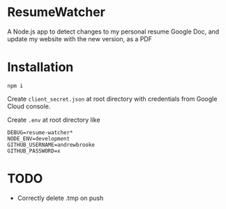 # ResumeWatcher
A Node.js app to detect changes to my personal resume Google Doc, and update my website with the new version, as a PDF

# Installation

`npm i`

Create `client_secret.json` at root directory with credentials from Google Cloud console.

Create `.env` at root directory like

```
DEBUG=resume-watcher*
NODE_ENV=development
GITHUB_USERNAME=andrewbrooke
GITHUB_PASSWORD=x
```


# TODO

- Correctly delete .tmp on push
